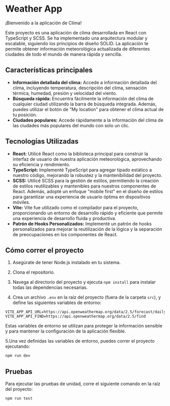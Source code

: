 # Weather App

¡Bienvenido a la aplicación de Clima!

Este proyecto es una aplicación de clima desarrollada en React con TypeScript y SCSS. Se ha implementado una arquitectura modular y escalable, siguiendo los principios de diseño SOLID. La aplicación te permite obtener información meteorológica actualizada de diferentes ciudades de todo el mundo de manera rápida y sencilla.



## Características principales

- **Información detallada del clima:** Accede a información detallada del clima, incluyendo temperatura, descripción del clima, sensación térmica, humedad, presión y velocidad del viento.
- **Búsqueda rápida:** Encuentra fácilmente la información del clima de cualquier ciudad utilizando la barra de búsqueda integrada. Además, puedes utilizar el botón de "My location" para obtener el clima actual de tu posición.
- **Ciudades populares:** Accede rápidamente a la información del clima de las ciudades más populares del mundo con solo un clic.


## Tecnologías Utilizadas

- **React:** Utilicé React como la biblioteca principal para construir la interfaz de usuario de nuestra aplicación meteorológica, aprovechando su eficiencia y rendimiento.
- **TypeScript:** Implementé TypeScript para agregar tipado estático a nuestro código, mejorando la robustez y la mantenibilidad del proyecto.
- **SCSS:** Utilicé SCSS para la gestión de estilos, permitiendo la creación de estilos reutilizables y mantenibles para nuestros componentes de React. Además, adopté un enfoque "mobile first" en el diseño de estilos para garantizar una experiencia de usuario óptima en dispositivos móviles.
- **Vite:** Vite fue utilizado como el compilador para el proyecto, proporcionando un entorno de desarrollo rápido y eficiente que permite una experiencia de desarrollo fluida y productiva.
- **Patrón de Hooks Personalizados:** Implementé un patrón de hooks personalizados para mejorar la reutilización de la lógica y la separación de preocupaciones en los componentes de React.



## Cómo correr el proyecto

1. Asegúrate de tener Node.js instalado en tu sistema.

2. Clona el repositorio.

3. Navega al directorio del proyecto y ejecuta `npm install` para instalar todas las dependencias necesarias.

4. Crea un archivo `.env` en la raíz del proyecto (fuera de la carpeta `src`), y define las siguientes variables de entorno:

```env
VITE_APP_API_URL=https://api.openweathermap.org/data/2.5/forecast/daily
VITE_APP_API_FIND=https://api.openweathermap.org/data/2.5/find

```
Estas variables de entorno se utilizan para proteger la información sensible y para mantener la configuración de la aplicación flexible.

5.Una vez definidas las variables de entorno, puedes correr el proyecto ejecutando:

```bash
npm run dev
```
## Pruebas

Para ejecutar las pruebas de unidad, corre el siguiente comando en la raíz del proyecto:

```bash
npm run test
```
